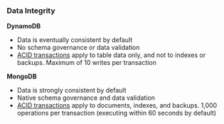 ### Data Integrity

**DynamoDB**
- Data is eventually consistent by default
- No schema governance or data validation
- [ACID transactions](/docs/help/ACID-transactions.md) apply to table data only, and not to indexes or backups. Maximum of 10 writes per transaction

**MongoDB**
- Data is strongly consistent by default
- Native schema governance and data validation
- [ACID transactions](/docs/help/ACID-transactions.md) apply to documents, indexes, and backups. 1,000 operations per transaction (executing within 60 seconds by default)